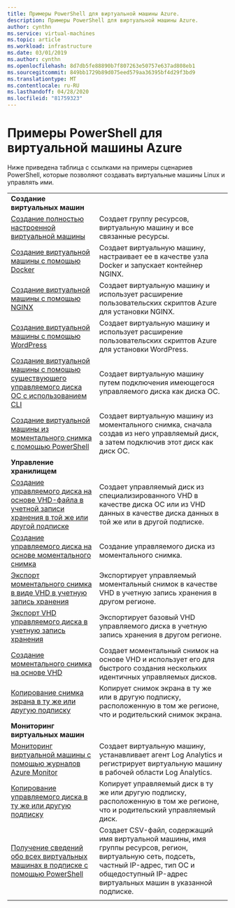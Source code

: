 ```yaml
---
title: Примеры PowerShell для виртуальной машины Azure.
description: Примеры PowerShell для виртуальной машины Azure.
author: cynthn
ms.service: virtual-machines
ms.topic: article
ms.workload: infrastructure
ms.date: 03/01/2019
ms.author: cynthn
ms.openlocfilehash: 8d7db5fe88890b7f807263e50757e637ad808eb1
ms.sourcegitcommit: 849bb1729b89d075eed579aa36395bf4d29f3bd9
ms.translationtype: MT
ms.contentlocale: ru-RU
ms.lasthandoff: 04/28/2020
ms.locfileid: "81759323"
---
```

# <a name="azure-virtual-machine-powershell-samples"></a>Примеры PowerShell для виртуальной машины Azure

Ниже приведена таблица с ссылками на примеры сценариев PowerShell, которые позволяют создавать виртуальные машины Linux и управлять ими.

| | |
|---|---|
|**Создание виртуальных машин**||
| [Создание полностью настроенной виртуальной машины](./../scripts/virtual-machines-linux-powershell-sample-create-vm.md?toc=%2fazure%2fvirtual-machines%2flinux%2ftoc.json) | Создает группу ресурсов, виртуальную машину и все связанные ресурсы.|
| [Создание виртуальной машины с помощью Docker](./../scripts/virtual-machines-linux-powershell-sample-create-docker-host.md?toc=%2fazure%2fvirtual-machines%2flinux%2ftoc.json) | Создает виртуальную машину, настраивает ее в качестве узла Docker и запускает контейнер NGINX. |
| [Создание виртуальной машины с помощью NGINX](./../scripts/virtual-machines-linux-powershell-sample-create-vm-nginx.md?toc=%2fazure%2fvirtual-machines%2flinux%2ftoc.json) | Создает виртуальную машину и использует расширение пользовательских скриптов Azure для установки NGINX. |
| [Создание виртуальной машины с помощью WordPress](./../scripts/virtual-machines-linux-powershell-sample-create-vm-wordpress.md?toc=%2fazure%2fvirtual-machines%2flinux%2ftoc.json) | Создает виртуальную машину и использует расширение пользовательских скриптов Azure для установки WordPress. |
| [Создание виртуальной машины с помощью существующего управляемого диска ОС с использованием CLI](./../scripts/virtual-machines-linux-powershell-sample-create-vm-from-managed-os-disks.md?toc=%2fazure%2fvirtual-machines%2flinux%2ftoc.json) | Создает виртуальную машину путем подключения имеющегося управляемого диска как диска ОС. |
| [Создание виртуальной машины из моментального снимка с помощью PowerShell](./../scripts/virtual-machines-linux-powershell-sample-create-vm-from-snapshot.md?toc=%2fazure%2fvirtual-machines%2flinux%2ftoc.json) | Создает виртуальную машину из моментального снимка, сначала создав из него управляемый диск, а затем подключив этот диск как диск ОС. |
|**Управление хранилищем**||
| [Создание управляемого диска на основе VHD-файла в учетной записи хранения в той же или другой подписке](../scripts/virtual-machines-linux-powershell-sample-create-managed-disk-from-vhd.md?toc=%2fazure%2fvirtual-machines%2flinux%2ftoc.json) | Создает управляемый диск из специализированного VHD в качестве диска ОС или из VHD данных в качестве диска данных в той же или в другой подписке.  |
| [Создание управляемого диска на основе моментального снимка](../scripts/virtual-machines-linux-powershell-sample-create-managed-disk-from-snapshot.md?toc=%2fazure%2fvirtual-machines%2flinux%2ftoc.json) | Создание управляемого диска из моментального снимка. |
| [Экспорт моментального снимка в виде VHD в учетную запись хранения](../scripts/virtual-machines-linux-powershell-sample-copy-snapshot-to-storage-account.md?toc=%2fazure%2fvirtual-machines%2flinux%2ftoc.json) | Экспортирует управляемый моментальный снимок в качестве VHD в учетную запись хранения в другом регионе. |
| [Экспорт VHD управляемого диска в учетную запись хранения](../scripts/virtual-machines-linux-powershell-sample-copy-managed-disks-vhd.md?toc=%2fazure%2fvirtual-machines%2flinux%2ftoc.json) | Экспортирует базовый VHD управляемого диска в учетную запись хранения в другом регионе. |
| [Создание моментального снимка на основе VHD](../scripts/virtual-machines-linux-powershell-sample-create-snapshot-from-vhd.md?toc=%2fazure%2fvirtual-machines%2flinux%2ftoc.json) | Создает моментальный снимок на основе VHD и использует его для быстрого создания нескольких идентичных управляемых дисков.  |
| [Копирование снимка экрана в ту же или другую подписку](../scripts/virtual-machines-linux-powershell-sample-copy-snapshot-to-same-or-different-subscription.md?toc=%2fazure%2fvirtual-machines%2flinux%2ftoc.json) | Копирует снимок экрана в ту же или в другую подписку, расположенную в том же регионе, что и родительский снимок экрана. |
|**Мониторинг виртуальных машин**||
| [Мониторинг виртуальной машины с помощью журналов Azure Monitor](./../scripts/virtual-machines-linux-powershell-sample-create-vm-oms.md?toc=%2fazure%2fvirtual-machines%2flinux%2ftoc.json) | Создает виртуальную машину, устанавливает агент Log Analytics и регистрирует виртуальную машину в рабочей области Log Analytics.  |
| [Копирование управляемого диска в ту же или другую подписку](../scripts/virtual-machines-linux-powershell-sample-copy-managed-disks-to-same-or-different-subscription.md?toc=%2fazure%2fvirtual-machines%2flinux%2ftoc.json) | Копирует управляемый диск в ту же или другую подписку, расположенную в том же регионе, что и родительский управляемый диск.
| [Получение сведений обо всех виртуальных машинах в подписке с помощью PowerShell](../scripts/virtual-machines-powershell-sample-collect-vm-details.md?toc=%2fazure%2fvirtual-machines%2flinux%2ftoc.json) | Создает CSV-файл, содержащий имя виртуальной машины, имя группы ресурсов, регион, виртуальную сеть, подсеть, частный IP-адрес, тип ОС и общедоступный IP-адрес виртуальных машин в указанной подписке.
| | |
